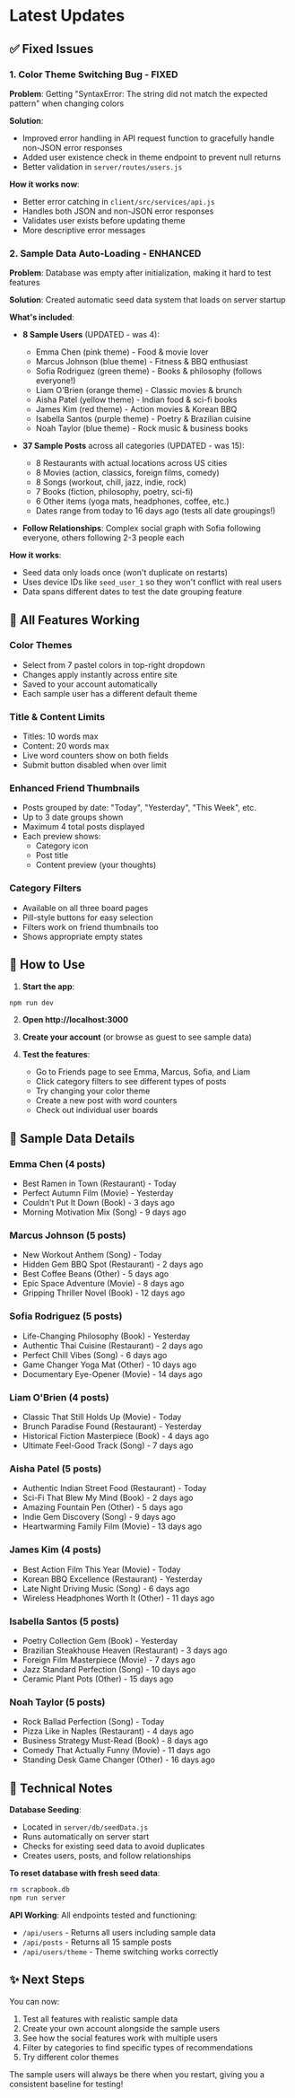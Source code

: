 # Latest Updates

## ✅ Fixed Issues

### 1. Color Theme Switching Bug - FIXED
**Problem**: Getting "SyntaxError: The string did not match the expected pattern" when changing colors

**Solution**: 
- Improved error handling in API request function to gracefully handle non-JSON error responses
- Added user existence check in theme endpoint to prevent null returns
- Better validation in `server/routes/users.js`

**How it works now**: 
- Better error catching in `client/src/services/api.js`
- Handles both JSON and non-JSON error responses
- Validates user exists before updating theme
- More descriptive error messages

### 2. Sample Data Auto-Loading - ENHANCED
**Problem**: Database was empty after initialization, making it hard to test features

**Solution**: Created automatic seed data system that loads on server startup

**What's included**:
- **8 Sample Users** (UPDATED - was 4):
  - Emma Chen (pink theme) - Food & movie lover
  - Marcus Johnson (blue theme) - Fitness & BBQ enthusiast  
  - Sofia Rodriguez (green theme) - Books & philosophy (follows everyone!)
  - Liam O'Brien (orange theme) - Classic movies & brunch
  - Aisha Patel (yellow theme) - Indian food & sci-fi books
  - James Kim (red theme) - Action movies & Korean BBQ
  - Isabella Santos (purple theme) - Poetry & Brazilian cuisine
  - Noah Taylor (blue theme) - Rock music & business books
  
- **37 Sample Posts** across all categories (UPDATED - was 15):
  - 8 Restaurants with actual locations across US cities
  - 8 Movies (action, classics, foreign films, comedy)
  - 8 Songs (workout, chill, jazz, indie, rock)
  - 7 Books (fiction, philosophy, poetry, sci-fi)
  - 6 Other items (yoga mats, headphones, coffee, etc.)
  - Dates range from today to 16 days ago (tests all date groupings!)
  
- **Follow Relationships**: Complex social graph with Sofia following everyone, others following 2-3 people each

**How it works**:
- Seed data only loads once (won't duplicate on restarts)
- Uses device IDs like `seed_user_1` so they won't conflict with real users
- Data spans different dates to test the date grouping feature

## 🎨 All Features Working

### Color Themes
- Select from 7 pastel colors in top-right dropdown
- Changes apply instantly across entire site
- Saved to your account automatically
- Each sample user has a different default theme

### Title & Content Limits
- Titles: 10 words max
- Content: 20 words max
- Live word counters show on both fields
- Submit button disabled when over limit

### Enhanced Friend Thumbnails
- Posts grouped by date: "Today", "Yesterday", "This Week", etc.
- Up to 3 date groups shown
- Maximum 4 total posts displayed
- Each preview shows:
  - Category icon
  - Post title
  - Content preview (your thoughts)

### Category Filters
- Available on all three board pages
- Pill-style buttons for easy selection
- Filters work on friend thumbnails too
- Shows appropriate empty states

## 🚀 How to Use

1. **Start the app**:
```bash
npm run dev
```

2. **Open http://localhost:3000**

3. **Create your account** (or browse as guest to see sample data)

4. **Test the features**:
   - Go to Friends page to see Emma, Marcus, Sofia, and Liam
   - Click category filters to see different types of posts
   - Try changing your color theme
   - Create a new post with word counters
   - Check out individual user boards

## 📝 Sample Data Details

### Emma Chen (4 posts)
- Best Ramen in Town (Restaurant) - Today
- Perfect Autumn Film (Movie) - Yesterday  
- Couldn't Put It Down (Book) - 3 days ago
- Morning Motivation Mix (Song) - 9 days ago

### Marcus Johnson (5 posts)
- New Workout Anthem (Song) - Today
- Hidden Gem BBQ Spot (Restaurant) - 2 days ago
- Best Coffee Beans (Other) - 5 days ago
- Epic Space Adventure (Movie) - 8 days ago
- Gripping Thriller Novel (Book) - 12 days ago

### Sofia Rodriguez (5 posts)
- Life-Changing Philosophy (Book) - Yesterday
- Authentic Thai Cuisine (Restaurant) - 2 days ago
- Perfect Chill Vibes (Song) - 6 days ago
- Game Changer Yoga Mat (Other) - 10 days ago
- Documentary Eye-Opener (Movie) - 14 days ago

### Liam O'Brien (4 posts)
- Classic That Still Holds Up (Movie) - Today
- Brunch Paradise Found (Restaurant) - Yesterday
- Historical Fiction Masterpiece (Book) - 4 days ago
- Ultimate Feel-Good Track (Song) - 7 days ago

### Aisha Patel (5 posts)
- Authentic Indian Street Food (Restaurant) - Today
- Sci-Fi That Blew My Mind (Book) - 2 days ago
- Amazing Fountain Pen (Other) - 5 days ago
- Indie Gem Discovery (Song) - 9 days ago
- Heartwarming Family Film (Movie) - 13 days ago

### James Kim (4 posts)
- Best Action Film This Year (Movie) - Today
- Korean BBQ Excellence (Restaurant) - Yesterday
- Late Night Driving Music (Song) - 6 days ago
- Wireless Headphones Worth It (Other) - 11 days ago

### Isabella Santos (5 posts)
- Poetry Collection Gem (Book) - Yesterday
- Brazilian Steakhouse Heaven (Restaurant) - 3 days ago
- Foreign Film Masterpiece (Movie) - 7 days ago
- Jazz Standard Perfection (Song) - 10 days ago
- Ceramic Plant Pots (Other) - 15 days ago

### Noah Taylor (5 posts)
- Rock Ballad Perfection (Song) - Today
- Pizza Like in Naples (Restaurant) - 4 days ago
- Business Strategy Must-Read (Book) - 8 days ago
- Comedy That Actually Funny (Movie) - 11 days ago
- Standing Desk Game Changer (Other) - 16 days ago

## 🔧 Technical Notes

**Database Seeding**:
- Located in `server/db/seedData.js`
- Runs automatically on server start
- Checks for existing seed data to avoid duplicates
- Creates users, posts, and follow relationships

**To reset database with fresh seed data**:
```bash
rm scrapbook.db
npm run server
```

**API Working**: All endpoints tested and functioning:
- `/api/users` - Returns all users including sample data
- `/api/posts` - Returns all 15 sample posts
- `/api/users/theme` - Theme switching works correctly

## ✨ Next Steps

You can now:
1. Test all features with realistic sample data
2. Create your own account alongside the sample users
3. See how the social features work with multiple users
4. Filter by categories to find specific types of recommendations
5. Try different color themes

The sample users will always be there when you restart, giving you a consistent baseline for testing!


